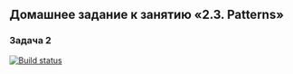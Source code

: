 ## Домашнее задание к занятию «2.3. Patterns»

### Задача 2

[![Build status](https://ci.appveyor.com/api/projects/status/tnx944d8b8iuh6b7?svg=true)](https://ci.appveyor.com/project/konstantinDukov423/aqa-homework5-2)
